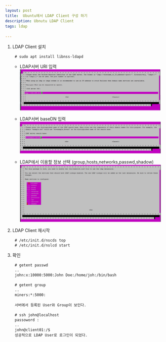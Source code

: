 ```yaml
---
layout: post
title:  Ubuntu에서 LDAP Client 구성 하기
description: Ubnutu LDAP Client
tags: ldap

---
```



1. LDAP Client 설치

		# sudo apt install libnss-ldapd
	- LDAP서버 URI 입력  
	![](https://github.com/adahnlim/adahnlim.github.io/blob/master/images/ldap-11.PNG?raw=true)

	- LDAP서버 baseDN 입력  
	![](https://github.com/adahnlim/adahnlim.github.io/blob/master/images/ldap-12.PNG?raw=true)

	- LDAP에서 이용할 정보 선택 (group,hosts,networks,passwd,shadow)
	![](https://github.com/adahnlim/adahnlim.github.io/blob/master/images/ldap-13.PNG?raw=true)


2. LDAP Client 재시작

		# /etc/init.d/nscds top
		# /etc/init.d/nslcd start

3. 확인

		# getent passwd
		..
		john:x:10000:5000:John Doe:/home/joh:/bin/bash

		# getent group
		..
		miners:*:5000:

		서버에서 등록된 User와 Group이 보인다.

		# ssh john@localhost
		passoword : 
		..
		john@client01:/$  
		성공적으로 LDAP User로 로그인이 되었다.
